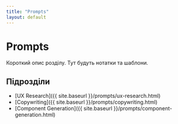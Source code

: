```yaml
---
title: "Prompts"
layout: default
---
```


# Prompts
Короткий опис розділу. Тут будуть нотатки та шаблони.

## Підрозділи
- [UX Research]({{ site.baseurl }}/prompts/ux-research.html)
- [Copywriting]({{ site.baseurl }}/prompts/copywriting.html)
- [Component Generation]({{ site.baseurl }}/prompts/component-generation.html)
